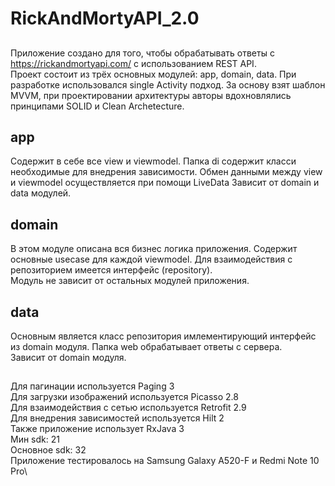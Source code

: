﻿# RickAndMortyAPI_2.0

##
Приложение создано для того, чтобы обрабатывать ответы с https://rickandmortyapi.com/ с использованием REST API. \
Проект состоит из трёх основных модулей: app, domain, data. При разработке использовался single Activity подход. За основу взят шаблон MVVM, при проектировании архитектуры авторы вдохновлялись принципами SOLID и Clean Archetecture. 

## app
Содержит в себе все view и viewmodel. Папка di содержит класси необходимые для внедрения зависимости. Обмен данными между view и viewmodel осуществляется при помощи LiveData
Зависит от domain и data модулей.

## domain
В этом модуле описана вся бизнес логика приложения. Содержит основные usecase для каждой viewmodel. Для взаимодействия с репозиторием имеется интерфейс (repository).\
Модуль не зависит от остальных модулей приложения.
## data

Основным является класс репозитория имлементирующий интерфейс из domain модуля. Папка web обрабатывает ответы с сервера.\
Зависит от domain модуля.     


##
Для пагинации используется Paging 3 \
Для загрузки изображений используется Picasso 2.8 \
Для взаимодействия с сетью используется Retrofit 2.9 \
Для внедрения зависимостей используется Hilt 2 \
Также приложение использует RxJava 3 \
Мин sdk: 21 \
Основное sdk: 32 \
Приложение тестировалось на Samsung Galaxy A520-F и Redmi Note 10 Pro\


